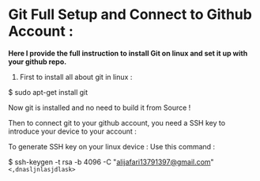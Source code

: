 # Git Full Setup and Connect to Github Account : 
**Here I provide the full instruction to install Git on linux and set it up with your github repo.**

1) First to install all about git in linux :

$ sudo apt-get install git

Now git is installed and no need to build it from Source !

Then to connect git to your github account, 
you need a SSH key to introduce your device to your account : 

To generate SSH key on your linux device : 
Use this command : 

$ ssh-keygen -t rsa -b 4096 -C "alijafari13791397@gmail.com"
`<,dnasljnlasjdlask>`

